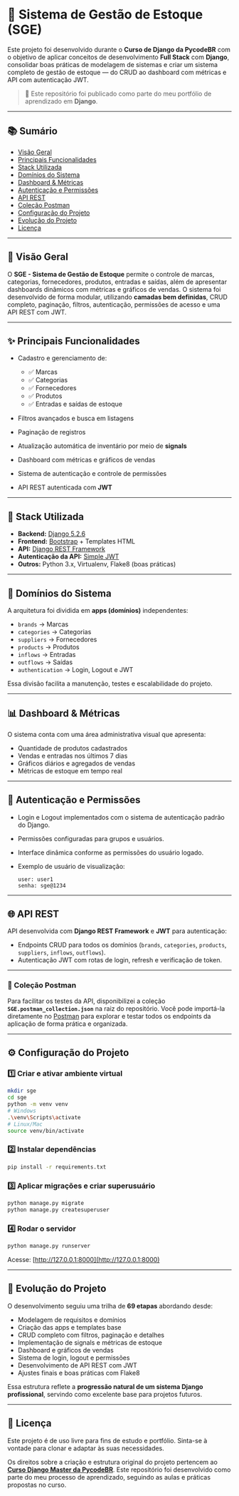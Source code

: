 # 🧾 Sistema de Gestão de Estoque (SGE)

Este projeto foi desenvolvido durante o **Curso de Django da PycodeBR** com o objetivo de aplicar conceitos de desenvolvimento **Full Stack** com **Django**, consolidar boas práticas de modelagem de sistemas e criar um sistema completo de gestão de estoque — do CRUD ao dashboard com métricas e API com autenticação JWT.

> 📌 Este repositório foi publicado como parte do meu portfólio de aprendizado em **Django**.

---

## 📚 Sumário

* [Visão Geral](#-visão-geral)
* [Principais Funcionalidades](#-principais-funcionalidades)
* [Stack Utilizada](#-stack-utilizada)
* [Domínios do Sistema](#-domínios-do-sistema)
* [Dashboard & Métricas](#-dashboard--métricas)
* [Autenticação e Permissões](#-autenticação-e-permissões)
* [API REST](#-api-rest)
* [Coleção Postman](#-coleção-postman)
* [Configuração do Projeto](#-configuração-do-projeto)
* [Evolução do Projeto](#-evolução-do-projeto)
* [Licença](#-licença)

---

## 📝 Visão Geral

O **SGE - Sistema de Gestão de Estoque** permite o controle de marcas, categorias, fornecedores, produtos, entradas e saídas, além de apresentar dashboards dinâmicos com métricas e gráficos de vendas. O sistema foi desenvolvido de forma modular, utilizando **camadas bem definidas**, CRUD completo, paginação, filtros, autenticação, permissões de acesso e uma API REST com JWT.

---

## ✨ Principais Funcionalidades

* Cadastro e gerenciamento de:

  * ✅ Marcas
  * ✅ Categorias
  * ✅ Fornecedores
  * ✅ Produtos
  * ✅ Entradas e saídas de estoque
* Filtros avançados e busca em listagens
* Paginação de registros
* Atualização automática de inventário por meio de **signals**
* Dashboard com métricas e gráficos de vendas
* Sistema de autenticação e controle de permissões
* API REST autenticada com **JWT**

---

## 🧰 Stack Utilizada

* **Backend:** [Django 5.2.6](https://www.djangoproject.com/)
* **Frontend:** [Bootstrap](https://getbootstrap.com/) + Templates HTML
* **API:** [Django REST Framework](https://www.django-rest-framework.org/)
* **Autenticação da API:** [Simple JWT](https://django-rest-framework-simplejwt.readthedocs.io/en/latest/)
* **Outros:** Python 3.x, Virtualenv, Flake8 (boas práticas)

---

## 🧠 Domínios do Sistema

A arquitetura foi dividida em **apps (domínios)** independentes:

* `brands` → Marcas
* `categories` → Categorias
* `suppliers` → Fornecedores
* `products` → Produtos
* `inflows` → Entradas
* `outflows` → Saídas
* `authentication` → Login, Logout e JWT

Essa divisão facilita a manutenção, testes e escalabilidade do projeto.

---

## 📊 Dashboard & Métricas

O sistema conta com uma área administrativa visual que apresenta:

* Quantidade de produtos cadastrados
* Vendas e entradas nos últimos 7 dias
* Gráficos diários e agregados de vendas
* Métricas de estoque em tempo real

---

## 🔐 Autenticação e Permissões

* Login e Logout implementados com o sistema de autenticação padrão do Django.
* Permissões configuradas para grupos e usuários.
* Interface dinâmica conforme as permissões do usuário logado.
* Exemplo de usuário de visualização:

  ```
  user: user1
  senha: sge@1234
  ```

---

## 🌐 API REST

API desenvolvida com **Django REST Framework** e **JWT** para autenticação:

* Endpoints CRUD para todos os domínios (`brands`, `categories`, `products`, `suppliers`, `inflows`, `outflows`).
* Autenticação JWT com rotas de login, refresh e verificação de token.

---

### 🧪 Coleção Postman

Para facilitar os testes da API, disponibilizei a coleção **`SGE.postman_collection.json`** na raiz do repositório.
Você pode importá-la diretamente no [Postman](https://www.postman.com/) para explorar e testar todos os endpoints da aplicação de forma prática e organizada.

---

## ⚙️ Configuração do Projeto

### 1️⃣ Criar e ativar ambiente virtual

```bash
mkdir sge
cd sge
python -m venv venv
# Windows
.\venv\Scripts\activate
# Linux/Mac
source venv/bin/activate
```

### 2️⃣ Instalar dependências

```bash
pip install -r requirements.txt
```

### 3️⃣ Aplicar migrações e criar superusuário

```bash
python manage.py migrate
python manage.py createsuperuser
```

### 4️⃣ Rodar o servidor

```bash
python manage.py runserver
```

Acesse: [http://127.0.0.1:8000](http://127.0.0.1:8000)

---

## 🧭 Evolução do Projeto

O desenvolvimento seguiu uma trilha de **69 etapas** abordando desde:

* Modelagem de requisitos e domínios
* Criação das apps e templates base
* CRUD completo com filtros, paginação e detalhes
* Implementação de signals e métricas de estoque
* Dashboard e gráficos de vendas
* Sistema de login, logout e permissões
* Desenvolvimento de API REST com JWT
* Ajustes finais e boas práticas com Flake8

Essa estrutura reflete a **progressão natural de um sistema Django profissional**, servindo como excelente base para projetos futuros.

---

## 📄 Licença

Este projeto é de uso livre para fins de estudo e portfólio.
Sinta-se à vontade para clonar e adaptar às suas necessidades.

Os direitos sobre a criação e estrutura original do projeto pertencem ao **[Curso Django Master da PycodeBR](https://pycodebr.com.br/)**.
Este repositório foi desenvolvido como parte do meu processo de aprendizado, seguindo as aulas e práticas propostas no curso.